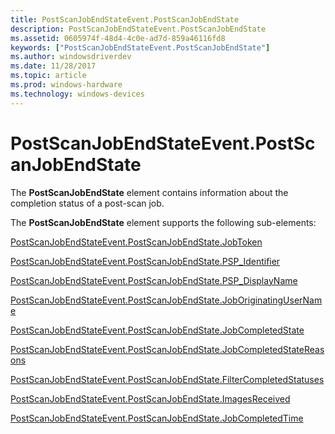 ```yaml
---
title: PostScanJobEndStateEvent.PostScanJobEndState
description: PostScanJobEndStateEvent.PostScanJobEndState
ms.assetid: 0605974f-48d4-4c0e-ad7d-859a46116fd8
keywords: ["PostScanJobEndStateEvent.PostScanJobEndState"]
ms.author: windowsdriverdev
ms.date: 11/28/2017
ms.topic: article
ms.prod: windows-hardware
ms.technology: windows-devices
---
```


# PostScanJobEndStateEvent.PostScanJobEndState


The **PostScanJobEndState** element contains information about the completion status of a post-scan job.

The **PostScanJobEndState** element supports the following sub-elements:

[PostScanJobEndStateEvent.PostScanJobEndState.JobToken](postscanjobendstateevent-postscanjobendstate-jobtoken.md)

[PostScanJobEndStateEvent.PostScanJobEndState.PSP\_Identifier](postscanjobendstateevent-postscanjobendstate-psp-identifier.md)

[PostScanJobEndStateEvent.PostScanJobEndState.PSP\_DisplayName](postscanjobendstateevent-postscanjobendstate-psp-displayname.md)

[PostScanJobEndStateEvent.PostScanJobEndState.JobOriginatingUserName](postscanjobendstateevent-postscanjobendstate-joboriginatingusername.md)

[PostScanJobEndStateEvent.PostScanJobEndState.JobCompletedState](postscanjobendstateevent-postscanjobendstate-jobcompletedstate.md)

[PostScanJobEndStateEvent.PostScanJobEndState.JobCompletedStateReasons](postscanjobendstateevent-postscanjobendstate-jobcompletedstatereasons.md)

[PostScanJobEndStateEvent.PostScanJobEndState.FilterCompletedStatuses](postscanjobendstateevent-postscanjobendstate-filtercompletedstatuses.md)

[PostScanJobEndStateEvent.PostScanJobEndState.ImagesReceived](postscanjobendstateevent-postscanjobendstate-imagesreceived.md)

[PostScanJobEndStateEvent.PostScanJobEndState.JobCompletedTime](postscanjobendstateevent-postscanjobendstate-jobcompletedtime.md)

 

 





